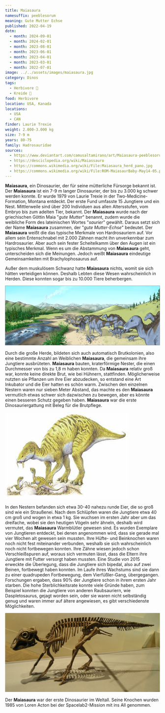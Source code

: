 ```yaml
---
title: Maiasaura
namesuffix: peeblesorum
meaning: Gute Mutter Echse
published: 2022-04-19
dotm:
  - month: 2024-09-01
  - month: 2024-02-01
  - month: 2023-08-01
  - month: 2023-06-01
  - month: 2023-04-01
  - month: 2023-03-01
  - month: 2022-07-01
image: ../../assets/images/maiasaura.jpg
category: Dinos
tags:
  - Herbivore 🌿
  - Kreide 🦴
food: Herbivore
location: USA, Kanada
locations:
  - USA
  - CAN
finder: Laurie Trexie
weight: 2.000-3.000 kg
size: 7-9 m
years: 80-75
family: Hadrosauridae
sources:
  - https://www.deviantart.com/camusaltamirano/art/Maiasaura-peeblesorum-313569794
  - https://desciclopedia.org/wiki/Maiassauro
  - https://commons.wikimedia.org/wiki/File:Maiasaura_herd_pano.jpg
  - https://commons.wikimedia.org/wiki/File:ROM-MaiasaurBaby-May14-05.png
---
```

**Maiasaura**, ein Dinosaurier, der für seine mütterliche Fürsorge bekannt ist. Der **Maiasaura** ist ein 7-9 m langer Dinosaurier, der bis zu 3.000 kg schwer werden konnte. Er wurde 1979 von Laurie Trexie in der Two-Medicine-Formation, Montana entdeckt. Der erste Fund umfasste 15 Jungtiere und ein Nest. Mittlerweile sind über 200 Individuen aus allen Altersstufen, vom Embryo bis zum adelten Tier, bekannt.
Der **Maiasaura** wurde nach der griechischen Göttin Maia "*gute Mutter*" benannt, zudem wurde die weibliche Form des lateinischen Wortes "*saurier*" gewählt. Daraus setzt sich der Name **Maiasaura** zusammen, der "*gute Mutter-Echse*" bedeutet.
Der **Maiasaura** weißt die das typische Merkmale von Hardrosauriern auf. Vor allem sein Entenschnabel mit 2.000 Zähnen macht ihn unverkennbar zum Hardrosaurier. Aber auch sein fester Scheitelkamm über den Augen ist ein typisches Merkmal. Wenn es um die Abstammung von **Maiasaura** geht, unterscheiden sich die Meinungen. Jedoch weißt **Maiasaura** eindeutige Gemeinsamkeiten mit Brachylophosaurus auf.

Außer dem muskulösem Schwanz hatte **Maiasaura** nichts, womit sie sich hätten verteidigen können. Deshalb Lebten diese Wesen wahrscheinlich in Herden. Diese konnten sogar bis zu 10.000 Tiere beherbergen. 

![Maiasaura Herde](../../assets/images/maiasaura_herd_pano.jpg)

Durch die große Herde, bildeten sich auch automatisch Brutkolonien, also eine bestimmte Anzahl an Weiblichen **Maiasaura**, die gemeinsam ihre Jungtiere ausbrüteten. **Maiasaura** bauten, kraterförmige Nester, die einen Durchmesser von bis zu 1,8 m haben konnten. Da **Maiasaura** relativ groß war, konnte keine direkte Brut, wie bei Hühnern, stattfinden. Möglicherweise nutzten sie Pflanzen um ihre Eier abzudecken, so entstand eine Art Inkubator und die Eier hatten es schön warm.
Zwischen den einzelnen Nestern waren nur sieben Meter Abstand, das machte es den **Maiasaura** vermutlich etwas schwer sich dazwischen zu bewegen, aber es könnte einen besseren Schutz gegeben haben.
**Maiasaura** war die erste Dinosauriergattung mit Beleg für die Brutpflege.

![Maiasaura und Nest](../../assets/images/maiassaura.jpg)

In den Nestern befanden sich etwa 30-40 nahezu runde Eier, die so groß sind wie ein Straußenei. Nach dem Schlüpfen waren die Jungtiere etwa 40 cm groß und wogen in etwa 1 kg. Sie wuchsen im ersten Jahr aber um das dreifache, wobei sie den heutigen Vögeln sehr ähneln, deshalb wird vermutet, das **Maiasaura** Warmblütler gewesen sind.
Es wurden Exemplare von Jungtieren entdeckt, bei denen angenommen wird, dass sie gerade mal vier Wochen alt gewesen sein mussten. Ihre Hüfte- und Beinknochen waren noch nicht fest miteinander verbunden, weshalb sie sich wahrscheinlich noch nicht fortbewegen konnten. Ihre Zähne wiesen jedoch schon Verschleißspuren auf, woraus sich vermuten lässt, dass die Eltern ihre Jungtiere mit Futter versorgt haben mussten.
Eine Studie von 2015 erweckte die Überlegung, dass die Jungtiere sich bipedal, also auf zwei Beinen, fortbewegt haben konnten. Im Laufe ihres Wachstums sind sie dann zu einer quadrupeden Fortbewegung, dem Vierfüßler-Gang, übergegangen.
Forschungen ergaben, dass 90% der Jungtiere schon in ihrem ersten Jahr starben. Die hohe Sterblichkeitsrate konnte viele Gründe haben, zum Beispiel konnten die Jungtiere von anderen Raubsauriern, wie Daspletosaurus, gejagt worden sein, oder sie waren nicht selbständig genug und waren immer auf ältere angewiesen, es gibt verschiedenste Möglichkeiten.

![Maiasaura Jungtier Skelett](../../assets/images/rom-maiasaurbaby-may14-05.png)

Der **Maiasaura** war der erste Dinosaurier im Weltall. Seine Knochen wurden 1985 von Loren Acton bei der Spacelab2-Mission mit ins All genommen.
